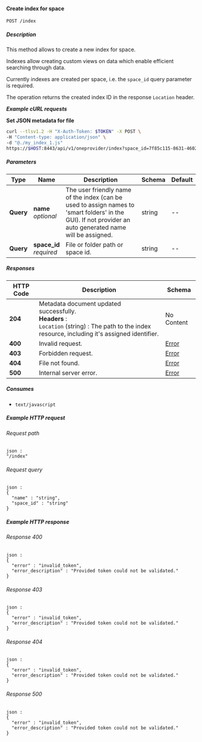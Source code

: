 
<a name="add_space_index"></a>
#### Create index for space
```
POST /index
```


##### Description
This method allows to create a new index for space.

Indexes allow creating custom views on data which enable efficient searching through data.

Currently indexes are created per space, i.e. the `space_id` query parameter is required.

The operation returns the created index ID in the response `Location` header.

***Example cURL requests***

**Set JSON metadata for file**
```bash
curl --tlsv1.2 -H "X-Auth-Token: $TOKEN" -X POST \
-H "Content-type: application/json" \
-d "@./my_index_1.js"
https://$HOST:8443/api/v1/oneprovider/index?space_id=7f85c115-8631-4602-b7d5-47cd969280a2&name=MyIndex1
```


##### Parameters

|Type|Name|Description|Schema|Default|
|---|---|---|---|---|
|**Query**|**name**  <br>*optional*|The user friendly name of the index (can be used to assign names to 'smart folders' in the GUI). If not provider an auto generated name will be assigned.|string|--|
|**Query**|**space_id**  <br>*required*|File or folder path or space id.|string|--|


##### Responses

|HTTP Code|Description|Schema|
|---|---|---|
|**204**|Metadata document updated successfully.  <br>**Headers** :   <br>`Location` (string) : The path to the index resource, including it's assigned identifier.|No Content|
|**400**|Invalid request.|[Error](../definitions/Error.md#error)|
|**403**|Forbidden request.|[Error](../definitions/Error.md#error)|
|**404**|File not found.|[Error](../definitions/Error.md#error)|
|**500**|Internal server error.|[Error](../definitions/Error.md#error)|


##### Consumes

* `text/javascript`


##### Example HTTP request

###### Request path
```
json :
"/index"
```


###### Request query
```
json :
{
  "name" : "string",
  "space_id" : "string"
}
```


##### Example HTTP response

###### Response 400
```
json :
{
  "error" : "invalid_token",
  "error_description" : "Provided token could not be validated."
}
```


###### Response 403
```
json :
{
  "error" : "invalid_token",
  "error_description" : "Provided token could not be validated."
}
```


###### Response 404
```
json :
{
  "error" : "invalid_token",
  "error_description" : "Provided token could not be validated."
}
```


###### Response 500
```
json :
{
  "error" : "invalid_token",
  "error_description" : "Provided token could not be validated."
}
```



